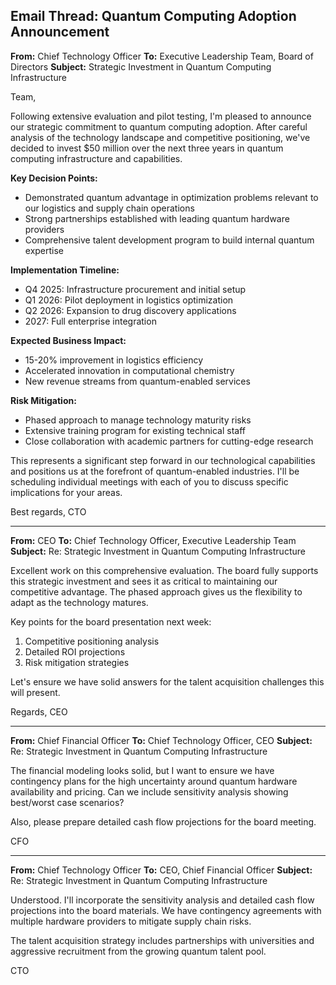 ## Email Thread: Quantum Computing Adoption Announcement

**From:** Chief Technology Officer
**To:** Executive Leadership Team, Board of Directors
**Subject:** Strategic Investment in Quantum Computing Infrastructure

Team,

Following extensive evaluation and pilot testing, I'm pleased to announce our strategic commitment to quantum computing adoption. After careful analysis of the technology landscape and competitive positioning, we've decided to invest $50 million over the next three years in quantum computing infrastructure and capabilities.

**Key Decision Points:**
- Demonstrated quantum advantage in optimization problems relevant to our logistics and supply chain operations
- Strong partnerships established with leading quantum hardware providers
- Comprehensive talent development program to build internal quantum expertise

**Implementation Timeline:**
- Q4 2025: Infrastructure procurement and initial setup
- Q1 2026: Pilot deployment in logistics optimization
- Q2 2026: Expansion to drug discovery applications
- 2027: Full enterprise integration

**Expected Business Impact:**
- 15-20% improvement in logistics efficiency
- Accelerated innovation in computational chemistry
- New revenue streams from quantum-enabled services

**Risk Mitigation:**
- Phased approach to manage technology maturity risks
- Extensive training program for existing technical staff
- Close collaboration with academic partners for cutting-edge research

This represents a significant step forward in our technological capabilities and positions us at the forefront of quantum-enabled industries. I'll be scheduling individual meetings with each of you to discuss specific implications for your areas.

Best regards,
CTO

---

**From:** CEO
**To:** Chief Technology Officer, Executive Leadership Team
**Subject:** Re: Strategic Investment in Quantum Computing Infrastructure

Excellent work on this comprehensive evaluation. The board fully supports this strategic investment and sees it as critical to maintaining our competitive advantage. The phased approach gives us the flexibility to adapt as the technology matures.

Key points for the board presentation next week:
1. Competitive positioning analysis
2. Detailed ROI projections
3. Risk mitigation strategies

Let's ensure we have solid answers for the talent acquisition challenges this will present.

Regards,
CEO

---

**From:** Chief Financial Officer
**To:** Chief Technology Officer, CEO
**Subject:** Re: Strategic Investment in Quantum Computing Infrastructure

The financial modeling looks solid, but I want to ensure we have contingency plans for the high uncertainty around quantum hardware availability and pricing. Can we include sensitivity analysis showing best/worst case scenarios?

Also, please prepare detailed cash flow projections for the board meeting.

CFO

---

**From:** Chief Technology Officer
**To:** CEO, Chief Financial Officer
**Subject:** Re: Strategic Investment in Quantum Computing Infrastructure

Understood. I'll incorporate the sensitivity analysis and detailed cash flow projections into the board materials. We have contingency agreements with multiple hardware providers to mitigate supply chain risks.

The talent acquisition strategy includes partnerships with universities and aggressive recruitment from the growing quantum talent pool.

CTO
